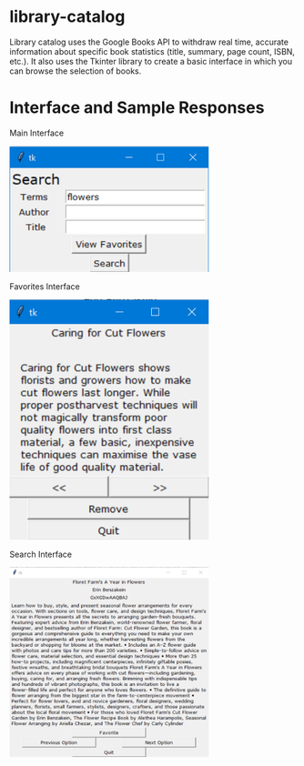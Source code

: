 # library-catalog
Library catalog uses the Google Books API to withdraw real time, accurate information about specific book statistics (title, summary, page count, ISBN, etc.). It also uses the Tkinter library to create a basic interface in which you can browse the selection of books.

# Interface and Sample Responses
Main Interface

<img src="images/MainApplication.png" width=350>

Favorites Interface

<img src="images/FavoritesFrame.png" width=350>

Search Interface

<img src="images/SearchFrame.png" width=350>
